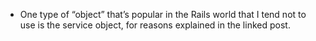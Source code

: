- One type of “object” that’s popular in the Rails world that I tend not to use is the service object, for reasons explained in the linked post.